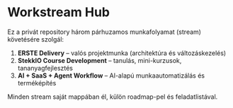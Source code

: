 # Workstream Hub

Ez a privát repository három párhuzamos munkafolyamat (stream) követésére szolgál:

1. **ERSTE Delivery** – valós projektmunka (architektúra és változáskezelés)
2. **StekkIO Course Development** – tanulás, mini-kurzusok, tananyagfejlesztés
3. **AI + SaaS + Agent Workflow** – AI-alapú munkaautomatizálás és terméképítés

Minden stream saját mappában él, külön roadmap-pel és feladatlistával.
